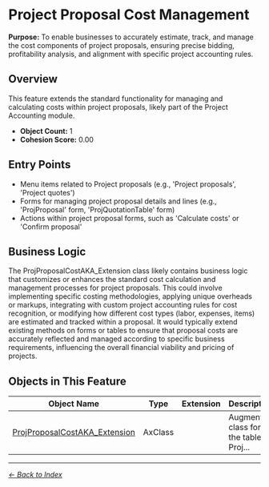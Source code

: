 # Project Proposal Cost Management

**Purpose:** To enable businesses to accurately estimate, track, and manage the cost components of project proposals, ensuring precise bidding, profitability analysis, and alignment with specific project accounting rules.

## Overview

This feature extends the standard functionality for managing and calculating costs within project proposals, likely part of the Project Accounting module.

- **Object Count:** 1
- **Cohesion Score:** 0.00

## Entry Points

- Menu items related to Project proposals (e.g., 'Project proposals', 'Project quotes')
- Forms for managing project proposal details and lines (e.g., 'ProjProposal' form, 'ProjQuotationTable' form)
- Actions within project proposal forms, such as 'Calculate costs' or 'Confirm proposal'

## Business Logic

The ProjProposalCostAKA_Extension class likely contains business logic that customizes or enhances the standard cost calculation and management processes for project proposals. This could involve implementing specific costing methodologies, applying unique overheads or markups, integrating with custom project accounting rules for cost recognition, or modifying how different cost types (labor, expenses, items) are estimated and tracked within a proposal. It would typically extend existing methods on forms or tables to ensure that proposal costs are accurately reflected and managed according to specific business requirements, influencing the overall financial viability and pricing of projects.

## Objects in This Feature

| Object Name | Type | Extension | Description |
|-------------|------|-----------|-------------|
| [ProjProposalCostAKA_Extension](Objects/ProjProposalCostAKA_Extension.md) | AxClass |  | <summary> Augmented class for the table <c>Proj... |

---

*[← Back to Index](../../index.md)*
